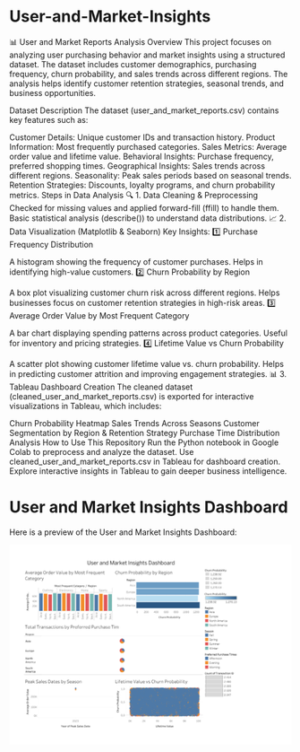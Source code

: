 # User-and-Market-Insights
📊 User and Market Reports Analysis
Overview
This project focuses on analyzing user purchasing behavior and market insights using a structured dataset. The dataset includes customer demographics, purchasing frequency, churn probability, and sales trends across different regions. The analysis helps identify customer retention strategies, seasonal trends, and business opportunities.

Dataset Description
The dataset (user_and_market_reports.csv) contains key features such as:

Customer Details: Unique customer IDs and transaction history.
Product Information: Most frequently purchased categories.
Sales Metrics: Average order value and lifetime value.
Behavioral Insights: Purchase frequency, preferred shopping times.
Geographical Insights: Sales trends across different regions.
Seasonality: Peak sales periods based on seasonal trends.
Retention Strategies: Discounts, loyalty programs, and churn probability metrics.
Steps in Data Analysis
🔍 1. Data Cleaning & Preprocessing
Checked for missing values and applied forward-fill (ffill) to handle them.
Basic statistical analysis (describe()) to understand data distributions.
📈 2. Data Visualization (Matplotlib & Seaborn)
Key Insights:
1️⃣ Purchase Frequency Distribution

A histogram showing the frequency of customer purchases.
Helps in identifying high-value customers.
2️⃣ Churn Probability by Region

A box plot visualizing customer churn risk across different regions.
Helps businesses focus on customer retention strategies in high-risk areas.
3️⃣ Average Order Value by Most Frequent Category

A bar chart displaying spending patterns across product categories.
Useful for inventory and pricing strategies.
4️⃣ Lifetime Value vs Churn Probability

A scatter plot showing customer lifetime value vs. churn probability.
Helps in predicting customer attrition and improving engagement strategies.
📊 3. Tableau Dashboard Creation
The cleaned dataset (cleaned_user_and_market_reports.csv) is exported for interactive visualizations in Tableau, which includes:

Churn Probability Heatmap
Sales Trends Across Seasons
Customer Segmentation by Region & Retention Strategy
Purchase Time Distribution Analysis
How to Use This Repository
Run the Python notebook in Google Colab to preprocess and analyze the dataset.
Use cleaned_user_and_market_reports.csv in Tableau for dashboard creation.
Explore interactive insights in Tableau to gain deeper business intelligence.

# User and Market Insights Dashboard

Here is a preview of the User and Market Insights Dashboard:

![User and Market Insights Dashboard](User%20and%20Market%20Insights%20Dashboard.png)

